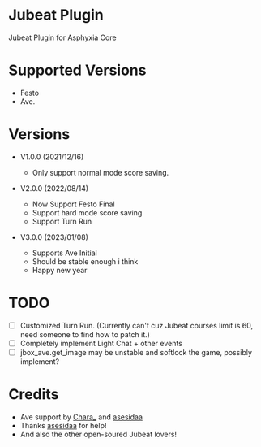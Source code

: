 # Jubeat Plugin

Jubeat Plugin for Asphyxia Core

# Supported Versions

- Festo
- Ave.

# Versions

- V1.0.0 (2021/12/16)
    - Only support normal mode score saving.

- V2.0.0 (2022/08/14)
    - Now Support Festo Final
    - Support hard mode score saving
    - Support Turn Run

- V3.0.0 (2023/01/08)
    - Supports Ave Initial
    - Should be stable enough i think
    - Happy new year

# TODO

- [ ] Customized Turn Run. (Currently can't cuz Jubeat courses limit is 60, need someone to find how to patch it.)
- [ ] Completely implement Light Chat + other events
- [ ] jbox_ave.get_image may be unstable and softlock the game, possibly implement?

# Credits

- Ave support by [Chara_](https://github.com/ItsCharaHere?tab=repositories) and [asesidaa](https://github.com/asesidaa?tab=repositories)
- Thanks [asesidaa](https://github.com/asesidaa?tab=repositories) for help!
- And also the other open-soured Jubeat lovers!
